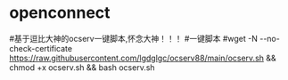 # openconnect
#基于逗比大神的ocserv一键脚本,怀念大神！！！
#一键脚本
#wget -N --no-check-certificate https://raw.githubusercontent.com/lgdglgc/ocserv88/main/ocserv.sh && chmod +x ocserv.sh && bash ocserv.sh
